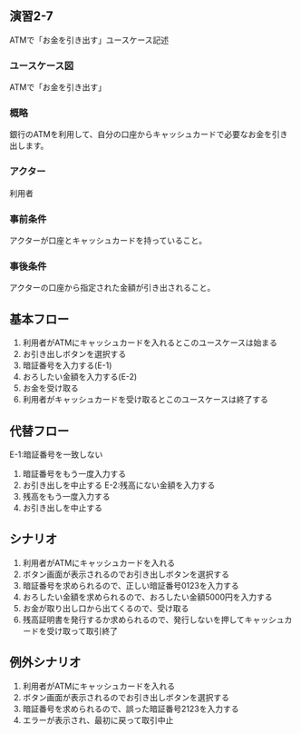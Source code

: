 ## 演習2-7
ATMで「お金を引き出す」ユースケース記述

### ユースケース図
ATMで「お金を引き出す」
### 概略
銀行のATMを利用して、自分の口座からキャッシュカードで必要なお金を引き出します。
### アクター
利用者
### 事前条件
アクターが口座とキャッシュカードを持っていること。
### 事後条件
アクターの口座から指定された金額が引き出されること。

## 基本フロー
1. 利用者がATMにキャッシュカードを入れるとこのユースケースは始まる
2. お引き出しボタンを選択する
3. 暗証番号を入力する(E-1)
4. おろしたい金額を入力する(E-2)
5. お金を受け取る
6. 利用者がキャッシュカードを受け取るとこのユースケースは終了する

## 代替フロー
E-1:暗証番号を一致しない
1. 暗証番号をもう一度入力する
2. お引き出しを中止する
E-2:残高にない金額を入力する
1. 残高をもう一度入力する
2. お引き出しを中止する

## シナリオ
1. 利用者がATMにキャッシュカードを入れる
2. ボタン画面が表示されるのでお引き出しボタンを選択する
3. 暗証番号を求められるので、正しい暗証番号0123を入力する
4. おろしたい金額を求められるので、おろしたい金額5000円を入力する
5. お金が取り出し口から出てくるので、受け取る
6. 残高証明書を発行するか求められるので、発行しないを押してキャッシュカードを受け取って取引終了

## 例外シナリオ
1. 利用者がATMにキャッシュカードを入れる
2. ボタン画面が表示されるのでお引き出しボタンを選択する
3. 暗証番号を求められるので、誤った暗証番号2123を入力する
4. エラーが表示され、最初に戻って取引中止